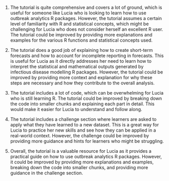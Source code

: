 1. The tutorial is quite comprehensive and covers a lot of ground, which is useful for someone like Lucia who is looking to learn how to use outbreak analytics R packages. However, the tutorial assumes a certain level of familiarity with R and statistical concepts, which might be challenging for Lucia who does not consider herself an excellent R user. The tutorial could be improved by providing more explanations and examples for the various R functions and statistical concepts used.

2. The tutorial does a good job of explaining how to create short-term forecasts and how to account for incomplete reporting in forecasts. This is useful for Lucia as it directly addresses her need to learn how to interpret the statistical and mathematical outputs generated by infectious disease modelling R packages. However, the tutorial could be improved by providing more context and explanation for why these steps are necessary and how they contribute to the overall analysis.

3. The tutorial includes a lot of code, which can be overwhelming for Lucia who is still learning R. The tutorial could be improved by breaking down the code into smaller chunks and explaining each part in detail. This would make it easier for Lucia to understand and follow along.

4. The tutorial includes a challenge section where learners are asked to apply what they have learned to a new dataset. This is a great way for Lucia to practice her new skills and see how they can be applied in a real-world context. However, the challenge could be improved by providing more guidance and hints for learners who might be struggling.

5. Overall, the tutorial is a valuable resource for Lucia as it provides a practical guide on how to use outbreak analytics R packages. However, it could be improved by providing more explanations and examples, breaking down the code into smaller chunks, and providing more guidance in the challenge section.
